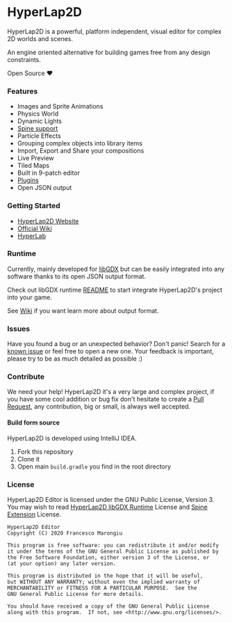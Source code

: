 # HyperLap2D
HyperLap2D is a powerful, platform independent, visual editor for complex 2D worlds and scenes. 

An engine oriented alternative for building games free from any  design constraints.

Open Source ❤️

### Features
- Images and Sprite Animations
- Physics World
- Dynamic Lights
- [Spine support](https://github.com/rednblackgames/HyperLap2D/tree/master/h2d-libgdx-spine-extension)
- Particle Effects
- Grouping complex objects into library items
- Import, Export and Share your compositions
- Live Preview
- Tiled Maps
- Built in 9-patch editor
- [Plugins](https://hyperlap2d.rednblack.games/wiki/plugins/)
- Open JSON output

### Getting Started
- [HyperLap2D Website](https://hyperlap2d.rednblack.games)
- [Official Wiki](https://hyperlap2d.rednblack.games/wiki)
- [HyperLab](https://hyperlab.rednblack.games)

### Runtime

Currently, mainly developed for [libGDX](https://github.com/libgdx/libgdx) but can be easily integrated into any software thanks to its open JSON output format.

Check out libGDX runtime [README](https://github.com/rednblackgames/HyperLap2D/tree/master/hyperlap2d-runtime-libgdx) to start integrate HyperLap2D's project into your game.

See [Wiki](https://hyperlap2d.rednblack.games/wiki/hyperlap2d/14-json-export-format/) if you want learn more about output format.
### Issues

Have you found a bug or an unexpected behavior? Don't panic! Search for a [known issue](https://github.com/rednblackgames/HyperLap2D/issues) or feel free to open a new one. Your feedback is important, please try to be as much detailed as possible :)

### Contribute

We need your help! HyperLap2D it's a very large and complex project, if you have some cool addition or bug fix don't hesitate to create a [Pull Request](https://github.com/rednblackgames/HyperLap2D/pulls), any contribution, big or small, is always well accepted.

#### Build form source

HyperLap2D is developed using IntelliJ IDEA.

1. Fork this repository
2. Clone it
3. Open main `build.gradle` you find in the root directory

### License

HyperLap2D Editor is licensed under the GNU Public License, Version 3. You may wish to read [HyperLap2D libGDX Runtime](https://github.com/rednblackgames/HyperLap2D/tree/master/hyperlap2d-runtime-libgdx) License and [Spine Extension](https://github.com/rednblackgames/HyperLap2D/tree/master/h2d-libgdx-spine-extension) License.

```
HyperLap2D Editor
Copyright (C) 2020 Francesco Marongiu

This program is free software: you can redistribute it and/or modify
it under the terms of the GNU General Public License as published by
the Free Software Foundation, either version 3 of the License, or
(at your option) any later version.

This program is distributed in the hope that it will be useful,
but WITHOUT ANY WARRANTY; without even the implied warranty of
MERCHANTABILITY or FITNESS FOR A PARTICULAR PURPOSE.  See the
GNU General Public License for more details.

You should have received a copy of the GNU General Public License
along with this program.  If not, see <http://www.gnu.org/licenses/>.
```